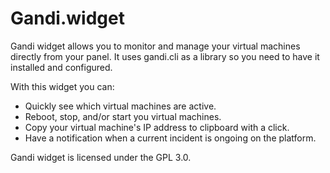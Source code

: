 # Gandi.widget

Gandi widget allows you to monitor and manage your virtual machines directly from your panel.
It uses gandi.cli as a library so you need to have it installed and configured.

With this widget you can:

* Quickly see which virtual machines are active.
* Reboot, stop, and/or start you virtual machines.
* Copy your virtual machine's IP address to clipboard with a click.
* Have a notification when a current incident is ongoing on the platform.

Gandi widget is licensed under the GPL 3.0.
